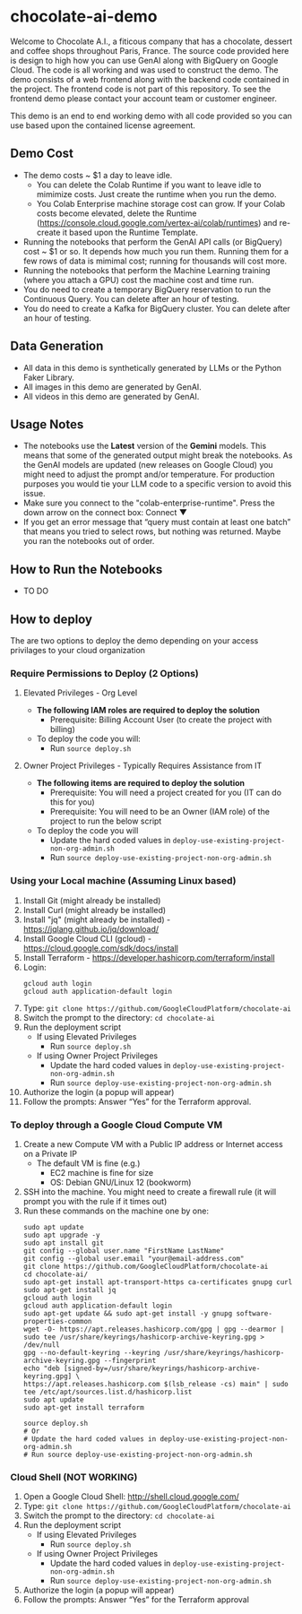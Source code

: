 # chocolate-ai-demo

Welcome to Chocolate A.I., a fiticous company that has a chocolate, dessert and coffee shops throughout Paris, France.  The source code provided here is design to high how you can use GenAI along with BigQuery on Google Cloud.  The code is all working and was used to construct the demo.  The demo consists of a web frontend along with the backend code contained in the project.  The frontend code is not part of this repository. To see the frontend demo please contact your account team or customer engineer.

This demo is an end to end working demo with all code provided so you can use based upon the contained license agreement.


## Demo Cost
- The demo costs ~ $1 a day to leave idle.
   - You can delete the Colab Runtime if you want to leave idle to mimimize costs.  Just create the runtime when you run the demo.
   - You Colab Enterprise machine storage cost can grow.  If your Colab costs become elevated, delete the Runtime (https://console.cloud.google.com/vertex-ai/colab/runtimes) and re-create it based upon the Runtime Template.
- Running the notebooks that perform the GenAI API calls (or BigQuery) cost ~ $1 or so.  It depends how much you run them.  Running them for a few rows of data is mimimal cost; running for thousands will cost more.
- Running the notebooks that perform the Machine Learning training (where you attach a GPU) cost the machine cost and time run.
- You do need to create a temporary BigQuery reservation to run the Continuous Query.  You can delete after an hour of testing.
- You do need to create a Kafka for BigQuery cluster.  You can delete after an hour of testing.


## Data Generation
- All data in this demo is synthetically generated by LLMs or the Python Faker Library.  
- All images in this demo are generated by GenAI.
- All videos in this demo are generated by GenAI.


## Usage Notes
- The notebooks use the **Latest** version of the **Gemini** models. This means that some of the generated output might break the notebooks. As the GenAI models are updated (new releases on Google Cloud) you might need to adjust the prompt and/or temperature. For production purposes you would tie your LLM code to a specific version to avoid this issue.
- Make sure you connect to the "colab-enterprise-runtime". Press the down arrow on the connect box:  Connect ▼
- If you get an error message that “query must contain at least one batch” that means you tried to select rows, but nothing was returned. Maybe you ran the notebooks out of order.

## How to Run the Notebooks
- TO DO

## How to deploy
The are two options to deploy the demo depending on your access privilages to your cloud organization

### Require Permissions to Deploy (2 Options)
1. Elevated Privileges - Org Level
   - **The following IAM roles are required to deploy the solution**
      - Prerequisite:  Billing Account User (to create the project with billing)
   - To deploy the code you will:
      - Run ```source deploy.sh```

2. Owner Project Privileges - Typically Requires Assistance from IT
   - **The following items are required to deploy the solution**
      - Prerequisite: You will need a project created for you (IT can do this for you)
      - Prerequisite: You will need to be an Owner (IAM role) of the project to run the below script
   - To deploy the code you will
      - Update the hard coded values in ```deploy-use-existing-project-non-org-admin.sh```
      - Run ```source deploy-use-existing-project-non-org-admin.sh```


### Using your Local machine (Assuming Linux based)
1. Install Git (might already be installed)
2. Install Curl (might already be installed)
3. Install "jq" (might already be installed) - https://jqlang.github.io/jq/download/
4. Install Google Cloud CLI (gcloud) - https://cloud.google.com/sdk/docs/install
5. Install Terraform - https://developer.hashicorp.com/terraform/install
6. Login:
   ```
   gcloud auth login
   gcloud auth application-default login
   ```
7. Type: ```git clone https://github.com/GoogleCloudPlatform/chocolate-ai```
8. Switch the prompt to the directory: ```cd chocolate-ai```
9. Run the deployment script
   - If using Elevated Privileges
      - Run ```source deploy.sh```
   - If using Owner Project Privileges
      - Update the hard coded values in ```deploy-use-existing-project-non-org-admin.sh```
      - Run ```source deploy-use-existing-project-non-org-admin.sh```
10. Authorize the login (a popup will appear)
11. Follow the prompts: Answer “Yes” for the Terraform approval.


### To deploy through a Google Cloud Compute VM
1. Create a new Compute VM with a Public IP address or Internet access on a Private IP
   - The default VM is fine (e.g.)
      - EC2 machine is fine for size
      - OS: Debian GNU/Linux 12 (bookworm)
2. SSH into the machine.  You might need to create a firewall rule (it will prompt you with the rule if it times out)   
3. Run these commands on the machine one by one:
   ```
   sudo apt update
   sudo apt upgrade -y
   sudo apt install git
   git config --global user.name "FirstName LastName"
   git config --global user.email "your@email-address.com"
   git clone https://github.com/GoogleCloudPlatform/chocolate-ai
   cd chocolate-ai/
   sudo apt-get install apt-transport-https ca-certificates gnupg curl
   sudo apt-get install jq
   gcloud auth login
   gcloud auth application-default login
   sudo apt-get update && sudo apt-get install -y gnupg software-properties-common
   wget -O- https://apt.releases.hashicorp.com/gpg | gpg --dearmor | sudo tee /usr/share/keyrings/hashicorp-archive-keyring.gpg > /dev/null
   gpg --no-default-keyring --keyring /usr/share/keyrings/hashicorp-archive-keyring.gpg --fingerprint
   echo "deb [signed-by=/usr/share/keyrings/hashicorp-archive-keyring.gpg] \
   https://apt.releases.hashicorp.com $(lsb_release -cs) main" | sudo tee /etc/apt/sources.list.d/hashicorp.list
   sudo apt update
   sudo apt-get install terraform

   source deploy.sh 
   # Or 
   # Update the hard coded values in deploy-use-existing-project-non-org-admin.sh
   # Run source deploy-use-existing-project-non-org-admin.sh
   ```

### Cloud Shell (NOT WORKING) 
1. Open a Google Cloud Shell: http://shell.cloud.google.com/
2. Type: ```git clone https://github.com/GoogleCloudPlatform/chocolate-ai```
3. Switch the prompt to the directory: ```cd chocolate-ai```
4. Run the deployment script
   - If using Elevated Privileges
      - Run ```source deploy.sh```
   - If using Owner Project Privileges
      - Update the hard coded values in ```deploy-use-existing-project-non-org-admin.sh```
      - Run ```source deploy-use-existing-project-non-org-admin.sh```
5. Authorize the login (a popup will appear)
6. Follow the prompts: Answer “Yes” for the Terraform approval